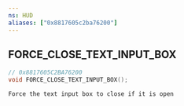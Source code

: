 ```yaml
---
ns: HUD
aliases: ["0x8817605c2ba76200"]
---
```

## FORCE_CLOSE_TEXT_INPUT_BOX

```c
// 0x8817605C2BA76200
void FORCE_CLOSE_TEXT_INPUT_BOX();
```

```
Force the text input box to close if it is open
```
